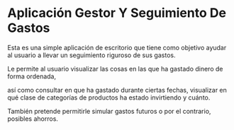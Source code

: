 # Aplicación Gestor Y Seguimiento De Gastos 


Esta es una simple aplicación de escritorio que tiene como objetivo ayudar al usuario a llevar un seguimiento riguroso de sus gastos. 

Le permite al usuario visualizar las cosas en las que ha gastado dinero de forma ordenada, 

así como consultar en que ha gastado durante ciertas fechas, visualizar en qué clase de categorías de productos ha estado invirtiendo y cuánto. 

También pretende permitirle simular gastos futuros o por el contrario, posibles ahorros. 
